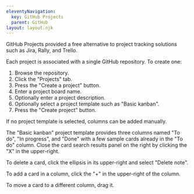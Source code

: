 ```yaml
---
eleventyNavigation:
  key: GitHub Projects
  parent: GitHub
layout: layout.njk
---
```


GitHub Projects provided a free alternative to project tracking solutions
such as Jira, Rally, and Trello.

Each project is associated with a single GitHub repository.
To create one:

1. Browse the repository.
1. Click the "Projects" tab.
1. Press the "Create a project" button.
1. Enter a project board name.
1. Optionally enter a project description.
1. Optionally select a project template such as "Basic kanban".
1. Press the "Create project" button.

If no project template is selected, columns can be added manually.

The "Basic kanban" project template provides three columns
named "To do", "In progress", and "Done"
with a few sample cards already in the "To do" column.
Close the card search results panel on the right
by clicking the "X" in the upper-right.

To delete a card, click the ellipsis in its upper-right
and select "Delete note".

To add a card in a column, click the "+" in the upper-right of the column.

To move a card to a different column, drag it.
